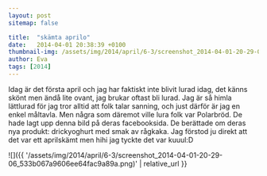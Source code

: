 ```yaml
---
layout: post
sitemap: false

title:  "skämta aprilo"
date:   2014-04-01 20:38:39 +0100
thumbnail-img: /assets/img/2014/april/6-3/screenshot_2014-04-01-20-29-06_533b067a9606ee64fac9a89a.png
author: Eva
tags: [2014]
---
```


Idag är det första april och jag har faktiskt inte blivit lurad idag, det känns skönt men ändå lite ovant, jag brukar oftast bli lurad. Jag är så himla lättlurad för jag tror alltid att folk talar sanning, och just därför är jag en enkel måltavla. Men några som däremot ville lura folk var Polarbröd. De hade lagt upp denna bild på deras facebooksida. De berättade om deras nya produkt: drickyoghurt med smak av rågkaka. Jag förstod ju direkt att det var ett aprilskämt men hihi jag tyckte det var kuuul:D

![]({{ '/assets/img/2014/april/6-3/screenshot_2014-04-01-20-29-06_533b067a9606ee64fac9a89a.png)'  | relative_url }}

